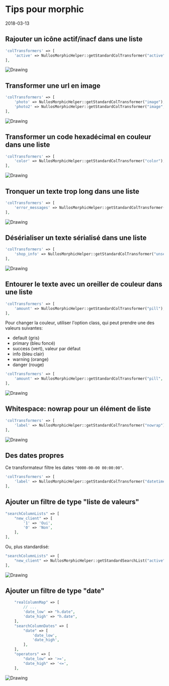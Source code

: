 Tips pour morphic
========================
2018-03-13



Rajouter un icône actif/inacf dans une liste
---------------

```php
'colTransformers' => [
    'active' => NullosMorphicHelper::getStandardColTransformer("active"),
],
```


<img src="image/morphic-active-inactive.png" alt="Drawing"/>


Transformer une url en image
---------------

```php
'colTransformers' => [
    'photo' => NullosMorphicHelper::getStandardColTransformer("image"),
    'photo2' => NullosMorphicHelper::getStandardColTransformer("image", ['width' => 120]),
],
```


<img src="image/morphic-image.png" alt="Drawing"/>




Transformer un code hexadécimal en couleur dans une liste
---------------

```php
'colTransformers' => [
    'color' => NullosMorphicHelper::getStandardColTransformer("color"),
],
```

<img src="image/morphic-list-color.png" alt="Drawing"/>



Tronquer un texte trop long dans une liste
---------------

```php
'colTransformers' => [
    'error_messages' => NullosMorphicHelper::getStandardColTransformer("toolong"),
],
```

<img src="image/morphic-toolong.png" alt="Drawing"/>




Désérialiser un texte sérialisé dans une liste
---------------

```php
'colTransformers' => [
    'shop_info' => NullosMorphicHelper::getStandardColTransformer("unserialize"),
],
```

<img src="image/morphic-unserialize.png" alt="Drawing"/>


Entourer le texte avec un oreiller de couleur dans une liste
---------------

```php
'colTransformers' => [
    'amount' => NullosMorphicHelper::getStandardColTransformer("pill"),
],
```

Pour changer la couleur, utiliser l'option class, qui peut prendre une des valeurs suivantes:

- default (gris)
- primary (bleu foncé)
- success (vert), valeur par défaut
- info (bleu clair)
- warning (orange)
- danger (rouge)

```php
'colTransformers' => [
    'amount' => NullosMorphicHelper::getStandardColTransformer("pill", ["class" => "success"]),
],
```

<img src="image/morphic-pill.png" alt="Drawing"/>



Whitespace: nowrap pour un élément de liste
---------------

```php
'colTransformers' => [
    'label' => NullosMorphicHelper::getStandardColTransformer("nowrap"),
],
```


<img src="image/morphic-nowrap.png" alt="Drawing"/>



Des dates propres 
---------------

Ce transformateur filtre les dates `"0000-00-00 00:00:00"`.

```php
'colTransformers' => [
    'label' => NullosMorphicHelper::getStandardColTransformer("datetime"),
],
```









Ajouter un filtre de type "liste de valeurs"
---------------

```php
"searchColumnLists" => [
    "new_client" => [
        '1' => 'Oui',
        '0' => 'Non',
    ],
],
```

Ou, plus standardisé:

```php
"searchColumnLists" => [
    "new_client" => NullosMorphicHelper::getStandardSearchList("active"),
],
```


<img src="image/morphic-filter-list.png" alt="Drawing"/>



Ajouter un filtre de type "date"
---------------

```php
    "realColumnMap" => [
        // ...
        'date_low' => "h.date",
        'date_high' => "h.date",
    ],
    "searchColumnDates" => [
        "date" => [
            'date_low',
            'date_high',
        ],
    ],
    "operators" => [
        "date_low" => '>=',
        "date_high" => '<=',
    ],
```


<img src="image/morphic-filter-date.png" alt="Drawing"/>
